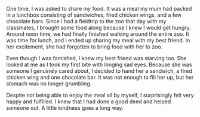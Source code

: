 One time, I was asked to share my food. It was a meal my mum had packed in a lunchbox consisting of sandwiches, fried chicken wings, and a few chocolate bars. Since I had a fieldtrip to the zoo that day with my classmates, I brought some food along because I knew I would get hungry. Around noon time, we had finally finished walking around the entire zoo. It was time for lunch, and I ended up sharing my meal with my best friend. In her excitement, she had forgotten to bring food with her to zoo.

Even though I was famished, I knew my best friend was starving too. She looked at me as I took my first bite with longing sad eyes. Because she was someone I genuinely cared about, I decided to hand her a sandwich, a fired chicken wing and one chocolate bar. It was not enough to fill her up, but her stomach was no longer grumbling.

Despite not being able to enjoy the meal all by myself, I surprisingly felt very happy and fulfilled. I knew that I had done a good deed and helped someone out. A little kindness goes a long way.